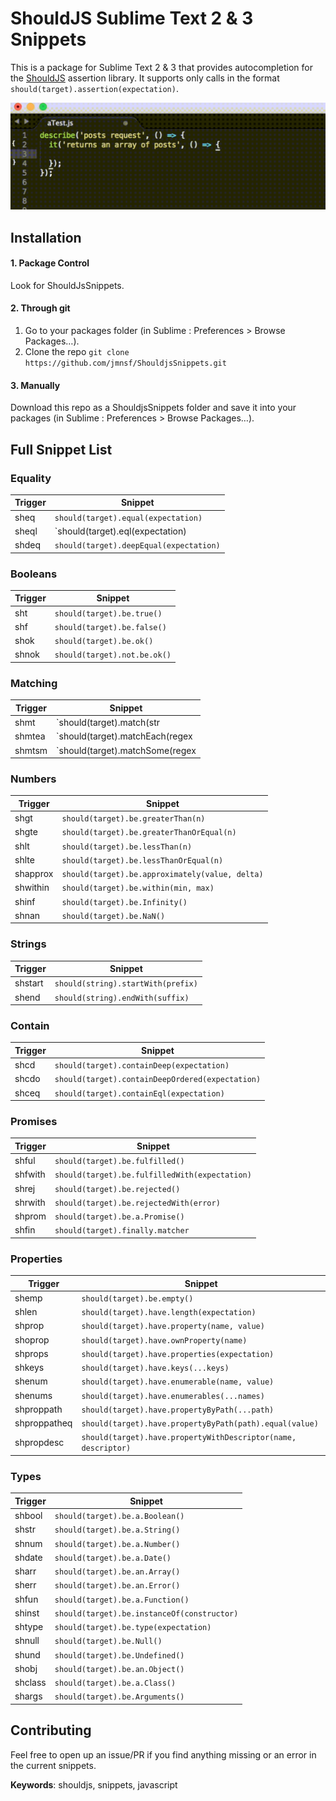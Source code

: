 # ShouldJS Sublime Text 2 & 3 Snippets

This is a package for Sublime Text 2 & 3 that provides autocompletion for the [ShouldJS](https://shouldjs.github.io/) assertion library. It supports only calls in the format `should(target).assertion(expectation)`.

![](/ShouldJsSnippets.gif)

## Installation

#### 1. Package Control

Look for ShouldJsSnippets.

#### 2. Through git

1. Go to your packages folder (in Sublime : Preferences > Browse Packages…).
2. Clone the repo `git clone https://github.com/jmnsf/ShouldjsSnippets.git`

#### 3. Manually

Download this repo as a ShouldjsSnippets folder and save it into your packages (in Sublime : Preferences > Browse Packages…).

## Full Snippet List

### Equality

|**Trigger**|**Snippet**                            |
|-----------|---------------------------------------|
|sheq       |`should(target).equal(expectation)`    |
|sheql      |`should(target).eql(expectation)       |
|shdeq      |`should(target).deepEqual(expectation)`|

### Booleans

|**Trigger**|**Snippet**                  |
|-----------|-----------------------------|
|sht        |`should(target).be.true()`   |
|shf        |`should(target).be.false()`  |
|shok       |`should(target).be.ok()`     |
|shnok      |`should(target).not.be.ok()` |

### Matching

|**Trigger**|**Snippet**                                 |
|-----------|--------------------------------------------|
|shmt       |`should(target).match(str|regex|obj|fun)`   |
|shmtea     |`should(target).matchEach(regex|fun)`       |
|shmtsm     |`should(target).matchSome(regex|fun)`       |

### Numbers

|**Trigger**|**Snippet**                                    |
|-----------|-----------------------------------------------|
|shgt       |`should(target).be.greaterThan(n)`             |
|shgte      |`should(target).be.greaterThanOrEqual(n)`      |
|shlt       |`should(target).be.lessThan(n)`                |
|shlte      |`should(target).be.lessThanOrEqual(n)`         |
|shapprox   |`should(target).be.approximately(value, delta)`|
|shwithin   |`should(target).be.within(min, max)`           |
|shinf      |`should(target).be.Infinity()`                 |
|shnan      |`should(target).be.NaN()`                      |

### Strings

|**Trigger**|**Snippet**                        |
|-----------|-----------------------------------|
|shstart    |`should(string).startWith(prefix)` |
|shend      |`should(string).endWith(suffix)`   |

### Contain

|**Trigger**|**Snippet**                                     |
|-----------|------------------------------------------------|
|shcd       |`should(target).containDeep(expectation)`       |
|shcdo      |`should(target).containDeepOrdered(expectation)`|
|shceq      |`should(target).containEql(expectation)`        |

### Promises

|**Trigger**|**Snippet**                                    |
|-----------|-----------------------------------------------|
|shful      |`should(target).be.fulfilled()`                |
|shfwith    |`should(target).be.fulfilledWith(expectation)` |
|shrej      |`should(target).be.rejected()`                 |
|shrwith    |`should(target).be.rejectedWith(error)`        |
|shprom     |`should(target).be.a.Promise()`                |
|shfin      |`should(target).finally.matcher`               |

### Properties

|**Trigger** |**Snippet**                                                   |
|------------|--------------------------------------------------------------|
|shemp       |`should(target).be.empty()`                                   |
|shlen       |`should(target).have.length(expectation)`                     |
|shprop      |`should(target).have.property(name, value)`                   |
|shoprop     |`should(target).have.ownProperty(name)`                       |
|shprops     |`should(target).have.properties(expectation)`                 |
|shkeys      |`should(target).have.keys(...keys)`                           |
|shenum      |`should(target).have.enumerable(name, value)`                 |
|shenums     |`should(target).have.enumerables(...names)`                   |
|shproppath  |`should(target).have.propertyByPath(...path)`                 |
|shproppatheq|`should(target).have.propertyByPath(path).equal(value)`       |
|shpropdesc  |`should(target).have.propertyWithDescriptor(name, descriptor)`|

### Types

|**Trigger** |**Snippet**                                 |
|------------|--------------------------------------------|
|shbool      |`should(target).be.a.Boolean()`             |
|shstr       |`should(target).be.a.String()`              |
|shnum       |`should(target).be.a.Number()`              |
|shdate      |`should(target).be.a.Date()`                |
|sharr       |`should(target).be.an.Array()`              |
|sherr       |`should(target).be.an.Error()`              |
|shfun       |`should(target).be.a.Function()`            |
|shinst      |`should(target).be.instanceOf(constructor)` |
|shtype      |`should(target).be.type(expectation)`       |
|shnull      |`should(target).be.Null()`                  |
|shund       |`should(target).be.Undefined()`             |
|shobj       |`should(target).be.an.Object()`             |
|shclass     |`should(target).be.a.Class()`               |
|shargs      |`should(target).be.Arguments()`             |

## Contributing

Feel free to open up an issue/PR if you find anything missing or an error in the current snippets.

**Keywords**: shouldjs, snippets, javascript
